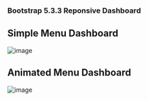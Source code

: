 ### Bootstrap 5.3.3 Reponsive Dashboard

## Simple Menu Dashboard

![image](/images/simple-dashboard.JPG)

## Animated Menu Dashboard

![image](/images/animated-dashboard.JPG)
